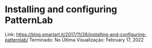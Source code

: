# Installing and configuring PatternLab

Link: https://blog.smartart.it/2017/11/28/installing-and-configuring-patternlab/
Terminado: No
Última Visualização: February 17, 2022